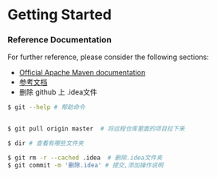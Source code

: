 # Getting Started

### Reference Documentation
For further reference, please consider the following sections:

* [Official Apache Maven documentation](https://maven.apache.org/guides/index.html)
* [参考文档](https://mp.weixin.qq.com/s/93lBuIQhPM-XWyBaynx6Hg)
* 删除 github 上 .idea文件
```bash
$ git --help # 帮助命令


$ git pull origin master  # 将远程仓库里面的项目拉下来

$ dir # 查看有哪些文件夹

$ git rm -r --cached .idea  # 删除.idea文件夹
$ git commit -m '删除.idea' # 提交,添加操作说明

```
